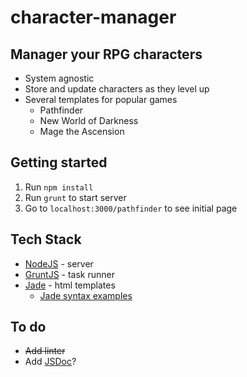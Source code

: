 character-manager
=================

## Manager your RPG characters

* System agnostic 
* Store and update characters as they level up
* Several templates for popular games
  * Pathfinder
  * New World of Darkness
  * Mage the Ascension

## Getting started
1. Run `npm install` 
1. Run `grunt` to start server
1. Go to `localhost:3000/pathfinder` to see initial page
  
## Tech Stack

* [NodeJS](nodejs.org) - server
* [GruntJS](gruntjs.com) - task runner
* [Jade](http://jade-lang.com/) - html templates
  * [Jade syntax examples](http://naltatis.github.io/jade-syntax-docs/)

## To do
* ~~Add linter~~
* Add [JSDoc](http://usejsdoc.org/about-getting-started.html)?

